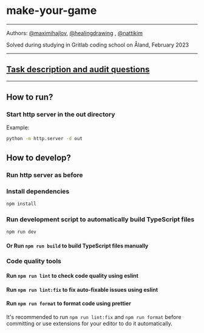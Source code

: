 # make-your-game

---

Authors: [@maximihajlov](https://github.com/maximihajlov), [@healingdrawing](https://github.com/healingdrawing)
, [@nattikim](https://github.com/nattikim)

Solved during studying in Gritlab coding school on Åland, February 2023

---

## [Task description and audit questions](https://github.com/01-edu/public/tree/master/subjects/make-your-game)

---

## How to run?

### Start http server in the out directory

Example:

```bash
python -m http.server -d out
```

## How to develop?

### Run http server as before

### Install dependencies

```bash
npm install
```

### Run development script to automatically build TypeScript files

```bash
npm run dev
```

#### Or Run `npm run build` to build TypeScript files manually

### Code quality tools

#### Run `npm run lint` to check code quality using eslint

#### Run `npm run lint:fix` to fix auto-fixable issues using eslint

#### Run `npm run format` to format code using prettier

It's recommended to run `npm run lint:fix` and `npm run format` before committing
or use extensions for your editor to do it automatically.
